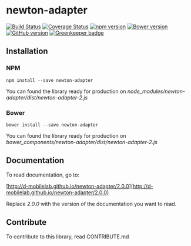# newton-adapter

[![Build Status](https://travis-ci.org/D-Mobilelab/newton-adapter.svg?branch=master&v=2)](https://travis-ci.org/D-Mobilelab/newton-adapter)
[![Coverage Status](https://coveralls.io/repos/github/D-Mobilelab/newton-adapter/badge.svg?branch=master&v=1)](https://coveralls.io/github/D-Mobilelab/newton-adapter?branch=master)
[![npm version](https://badge.fury.io/js/newton-adapter.svg)](https://badge.fury.io/js/newton-adapter)
[![Bower version](https://badge.fury.io/bo/newton-adapter.svg)](https://badge.fury.io/bo/newton-adapter)
[![GitHub version](https://badge.fury.io/gh/D-Mobilelab%2Fnewton-adapter.svg)](https://badge.fury.io/gh/D-Mobilelab%2Fnewton-adapter) [![Greenkeeper badge](https://badges.greenkeeper.io/D-Mobilelab/newton-adapter.svg)](https://greenkeeper.io/)

## Installation

### NPM
```
npm install --save newton-adapter
```
You can found the library ready for production on <i>node_modules/newton-adapter/dist/newton-adapter-2.js</i>

### Bower
```
bower install --save newton-adapter
```
You can found the library ready for production on <i>bower_components/newton-adapter/dist/newton-adapter-2.js</i>

## Documentation

To read documentation, go to: 

[http://d-mobilelab.github.io/newton-adapter/2.0.0](http://d-mobilelab.github.io/newton-adapter/2.0.0)

Replace <i>2.0.0</i> with the version of the documentation you want to read.

## Contribute

To contribute to this library, read CONTRIBUTE.md
